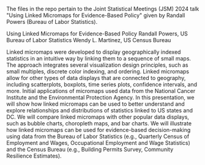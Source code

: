 The files in the repo pertain to the Joint Statistical Meetings (JSM) 2024 talk "Using Linked Micromaps for Evidence-Based Policy" given by Randall Powers (Bureau of Labor Statistics).

Using Linked Micromaps for Evidence-Based Policy
Randall Powers, US Bureau of Labor Statistics
Wendy L. Martinez, US Census Bureau

Linked micromaps were developed to display geographically indexed statistics in an intuitive way by linking them to a sequence of small maps. The approach integrates several visualization design principles, such as small multiples, discrete color indexing, and ordering. Linked micromaps allow for other types of data displays that are connected to geography, including scatterplots, boxplots, time series plots, confidence intervals, and more. Initial applications of micromaps used data from the National Cancer Institute and the Environmental Protection Agency. In this presentation, we will show how linked micromaps can be used to better understand and explore relationships and distributions of statistics linked to US states and DC. We will compare linked micromaps with other popular data displays, such as bubble charts, choropleth maps, and bar charts. We will illustrate how linked micromaps can be used for evidence-based decision-making using data from the Bureau of Labor Statistics (e.g., Quarterly Census of Employment and Wages, Occupational Employment and Wage Statistics) and the Census Bureau (e.g., Building Permits Survey, Community Resilience Estimates). 
